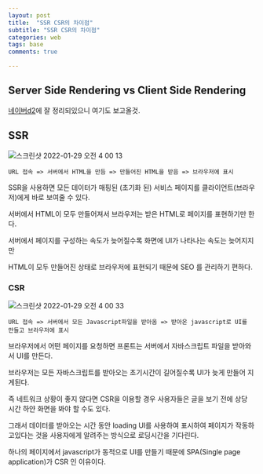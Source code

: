 ```yaml
---
layout: post
title:  "SSR CSR의 차이점"
subtitle: "SSR CSR의 차이점"
categories: web
tags: base
comments: true

---
```

## Server Side Rendering vs Client Side Rendering

[네이버d2](https://d2.naver.com/helloworld/7804182)에 잘 정리되있으니 여기도 보고올것.

## SSR

![스크린샷 2022-01-29 오전 4 00 13](https://user-images.githubusercontent.com/56789064/151605786-1d66f8f5-5096-47b1-9b14-1c4b569165b1.png)

```
URL 접속 => 서버에서 HTML을 만듬 => 만들어진 HTML을 받음 => 브라우저에 표시
```

SSR을 사용하면 모든 데이터가 매핑된 (초기화 된) 서비스 페이지를 클라이언트(브라우저)에게 바로 보여줄 수 있다. 

서버에서 HTML이 모두 만들어져서 브라우저는 받은 HTML로 페이지를 표현하기만 한다. 

서버에서 페이지를 구성하는 속도가 늦어질수록 화면에 UI가 나타나는 속도는 늦어지지만 

HTML이 모두 만들어진 상태로 브라우저에 표현되기 때문에 SEO 를 관리하기 편하다.

### CSR

![스크린샷 2022-01-29 오전 4 00 33](https://user-images.githubusercontent.com/56789064/151605829-53ffee4b-5f04-4fb3-9807-0ac7f6da4573.png)

```
URL 접속 => 서버에서 모든 Javascript파일을 받아옴 => 받아온 javascript로 UI를 만들고 브라우저에 표시
```

브라우저에서 어떤 페이지를 요청하면 프론트는 서버에서 자바스크립트 파일을 받아와서 UI를 만든다.

브라우저는 모든 자바스크립트를 받아오는 초기시간이 길어질수록 UI가 늦게 만들어 지게된다.

즉 네트워크 상황이 좋지 않다면 CSR을 이용할 경우 사용자들은 글을 보기 전에 상당 시간 하얀 화면을 봐야 할 수도 있다.

그래서 데이터를 받아오는 시간 동안 loading UI를 사용하여 표시하여 페이지가 작동하고있다는 것을 사용자에게 알려주는 방식으로 로딩시간을 기다린다.

하나의 페이지에서 javascript가 동적으로 UI를 만들기 때문에 SPA(Single page application)가 CSR 인 이유이다.

